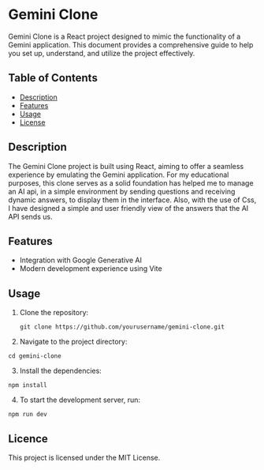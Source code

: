 <!-- @format -->

# Gemini Clone

Gemini Clone is a React project designed to mimic the functionality of a Gemini application. This document provides a comprehensive guide to help you set up, understand, and utilize the project effectively.

## Table of Contents

- [Description](#description)
- [Features](#features)
- [Usage](#usage)
- [License](#license)

## Description

The Gemini Clone project is built using React, aiming to offer a seamless experience by emulating the Gemini application. For my educational purposes, this clone serves as a solid foundation has helped me to manage an AI api, in a simple environment by sending questions and receiving dynamic answers, to display them in the interface. Also, with the use of Css, I have designed a simple and user friendly view of the answers that the AI API sends us.

## Features

- Integration with Google Generative AI
- Modern development experience using Vite

## Usage

1. Clone the repository:

   ```
   git clone https://github.com/yourusername/gemini-clone.git

   ```

2. Navigate to the project directory:

```
cd gemini-clone
```

3. Install the dependencies:

```
npm install
```

4. To start the development server, run:

```
npm run dev
```

## Licence

This project is licensed under the MIT License.

